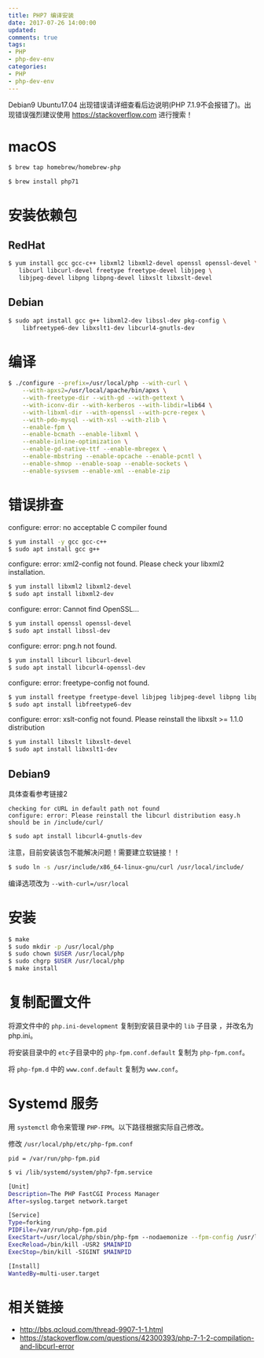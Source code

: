 ```yaml
---
title: PHP7 编译安装
date: 2017-07-26 14:00:00
updated:
comments: true
tags:
- PHP
- php-dev-env
categories:
- PHP
- php-dev-env
---
```


Debian9 Ubuntu17.04 出现错误请详细查看后边说明(PHP 7.1.9不会报错了)。出现错误强烈建议使用 https://stackoverflow.com 进行搜索！

<!--more-->

# macOS

```bash
$ brew tap homebrew/homebrew-php

$ brew install php71
```

# 安装依赖包

## RedHat

```bash
$ yum install gcc gcc-c++ libxml2 libxml2-devel openssl openssl-devel \
   libcurl libcurl-devel freetype freetype-devel libjpeg \
   libjpeg-devel libpng libpng-devel libxslt libxslt-devel
```

## Debian

```bash
$ sudo apt install gcc g++ libxml2-dev libssl-dev pkg-config \
    libfreetype6-dev libxslt1-dev libcurl4-gnutls-dev
```

# 编译

```bash
$ ./configure --prefix=/usr/local/php --with-curl \
    --with-apxs2=/usr/local/apache/bin/apxs \
    --with-freetype-dir --with-gd --with-gettext \
    --with-iconv-dir --with-kerberos --with-libdir=lib64 \
    --with-libxml-dir --with-openssl --with-pcre-regex \
    --with-pdo-mysql --with-xsl --with-zlib \
    --enable-fpm \
    --enable-bcmath --enable-libxml \
    --enable-inline-optimization \
    --enable-gd-native-ttf --enable-mbregex \
    --enable-mbstring --enable-opcache --enable-pcntl \
    --enable-shmop --enable-soap --enable-sockets \
    --enable-sysvsem --enable-xml --enable-zip

```

# 错误排查

configure: error: no acceptable C compiler found

```bash
$ yum install -y gcc gcc-c++
$ sudo apt install gcc g++
```

configure: error: xml2-config not found. Please check your libxml2 installation.

```bash
$ yum install libxml2 libxml2-devel
$ sudo apt install libxml2-dev
```

configure: error: Cannot find OpenSSL...

```bash
$ yum install openssl openssl-devel
$ sudo apt install libssl-dev
```

configure: error: png.h not found.  

```bash
$ yum install libcurl libcurl-devel
$ sudo apt install libcurl4-openssl-dev
```

configure: error: freetype-config not found.

```bash
$ yum install freetype freetype-devel libjpeg libjpeg-devel libpng libpng-devel
$ sudo apt install libfreetype6-dev
```

configure: error: xslt-config not found. Please reinstall the libxslt >= 1.1.0 distribution

```bash
$ yum install libxslt libxslt-devel
$ sudo apt install libxslt1-dev
```

## Debian9

具体查看参考链接2

```
checking for cURL in default path not found
configure: error: Please reinstall the libcurl distribution easy.h should be in /include/curl/
```

```bash
$ sudo apt install libcurl4-gnutls-dev
```

注意，目前安装该包不能解决问题！需要建立软链接！！

```bash
$ sudo ln -s /usr/include/x86_64-linux-gnu/curl /usr/local/include/
```

编译选项改为 `--with-curl=/usr/local`


# 安装

```bash
$ make
$ sudo mkdir -p /usr/local/php
$ sudo chown $USER /usr/local/php
$ sudo chgrp $USER /usr/local/php
$ make install
```

# 复制配置文件

将源文件中的 `php.ini-development` 复制到安装目录中的 `lib` 子目录 ，并改名为 php.ini。

将安装目录中的 `etc`子目录中的 `php-fpm.conf.default` 复制为 `php-fpm.conf`。

将 `php-fpm.d` 中的 `www.conf.default` 复制为 `www.conf`。

# Systemd 服务

用 `systemctl` 命令来管理 `PHP-FPM`。以下路径根据实际自己修改。  

修改 `/usr/local/php/etc/php-fpm.conf`

```
pid = /var/run/php-fpm.pid
```

```bash
$ vi /lib/systemd/system/php7-fpm.service

[Unit]
Description=The PHP FastCGI Process Manager
After=syslog.target network.target

[Service]
Type=forking
PIDFile=/var/run/php-fpm.pid
ExecStart=/usr/local/php/sbin/php-fpm --nodaemonize --fpm-config /usr/local/php/etc/php-fpm.conf
ExecReload=/bin/kill -USR2 $MAINPID
ExecStop=/bin/kill -SIGINT $MAINPID

[Install]
WantedBy=multi-user.target
```

# 相关链接

* http://bbs.qcloud.com/thread-9907-1-1.html  
* https://stackoverflow.com/questions/42300393/php-7-1-2-compilation-and-libcurl-error
